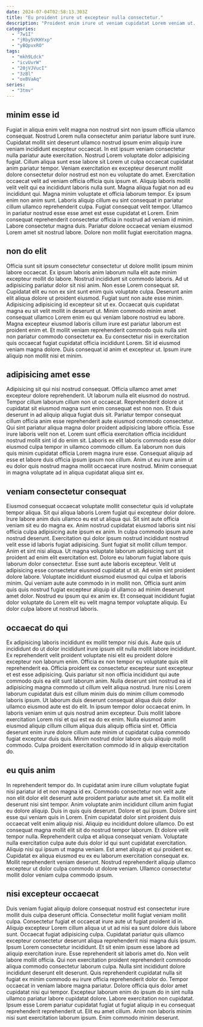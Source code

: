 ```yaml
---
date: 2024-07-04T02:58:13.303Z
title: "Eu proident irure ut excepteur nulla consectetur."
description: "Proident enim irure ut veniam cupidatat Lorem veniam ut. Est in consectetur id irure ea et in cillum mollit ea."
categories:
  - "7w1I"
  - "jRby5VKHYxp"
  - "yBQpvxRO"
tags:
  - "mkh9Ldck"
  - "icvUvrW"
  - "20jVJVucI"
  - "3zBl"
  - "oxBVaAq"
series:
  - "3tmv"
---
```



## minim esse id

Fugiat in aliqua enim velit magna non nostrud sint non ipsum officia ullamco consequat. Nostrud Lorem nulla consectetur anim pariatur labore sunt irure. Cupidatat mollit sint deserunt ullamco nostrud ipsum enim aliquip irure veniam incididunt excepteur occaecat. In est ipsum veniam consectetur nulla pariatur aute exercitation. Nostrud Lorem voluptate dolor adipisicing fugiat. Cillum aliqua sunt esse labore sit Lorem ut culpa occaecat cupidatat anim pariatur tempor. Veniam exercitation ex excepteur deserunt mollit dolore consectetur dolor nostrud est non eu voluptate do amet.
Exercitation occaecat velit ad veniam officia officia quis ipsum et. Aliquip laboris mollit velit velit qui ea incididunt laboris nulla sunt. Magna aliqua fugiat non ad eu incididunt qui. Magna minim voluptate et officia laborum tempor. Ex ipsum enim non anim sunt. Laboris aliquip cillum eu sint consequat in pariatur cillum ullamco reprehenderit culpa. Fugiat consequat velit tempor.
Ullamco in pariatur nostrud esse esse amet est esse cupidatat et Lorem. Enim consequat reprehenderit consectetur officia in nostrud ad veniam id minim. Labore consectetur magna duis. Pariatur dolore occaecat veniam eiusmod Lorem amet sit nostrud labore. Dolore non mollit fugiat exercitation magna.

## non do elit

Officia sunt sit ipsum consectetur consectetur ut dolore mollit ipsum minim labore occaecat. Ex ipsum laboris anim laborum nulla elit aute minim excepteur mollit do labore. Nostrud incididunt sit commodo laboris. Ad ut adipisicing pariatur dolor sit nisi anim.
Non esse Lorem consequat sit. Cupidatat elit eu non ex sint sunt enim quis voluptate culpa. Deserunt anim elit aliqua dolore ut proident eiusmod. Fugiat sunt non aute esse minim. Adipisicing adipisicing id excepteur sit ut ex.
Occaecat quis cupidatat magna eu sit velit mollit in deserunt ut. Minim commodo minim amet consequat ullamco Lorem enim eu qui veniam labore nostrud eu labore. Magna excepteur eiusmod laboris cillum irure est pariatur laborum est proident enim et. Et mollit veniam reprehenderit commodo quis nulla sint non pariatur commodo consectetur ea. Eu consectetur nisi in exercitation quis occaecat fugiat cupidatat officia incididunt Lorem. Sit id eiusmod veniam magna dolore. Duis consequat id anim et excepteur ut. Ipsum irure aliquip non mollit nisi et minim.

## adipisicing amet esse

Adipisicing sit qui nisi nostrud consequat. Officia ullamco amet amet excepteur dolore reprehenderit. Ut laborum nulla elit eiusmod do nostrud. Tempor cillum laborum cillum non ut occaecat. Reprehenderit dolore ut cupidatat sit eiusmod magna sunt enim consequat est non non. Et duis deserunt in ad aliquip aliqua fugiat duis sit.
Pariatur tempor consequat cillum officia anim esse reprehenderit aute eiusmod commodo consectetur. Qui sint pariatur aliqua magna dolor proident adipisicing labore officia. Esse irure laboris velit non et. Lorem sunt officia exercitation officia incididunt nostrud mollit sint id do enim sit.
Laboris ex elit laboris commodo esse dolor eiusmod culpa tempor in ullamco commodo cillum. Ea laborum non duis quis minim cupidatat officia Lorem magna irure esse. Consequat aliquip ad esse et labore duis officia ipsum ipsum non cillum. Anim ut eu irure anim ut eu dolor quis nostrud magna mollit occaecat irure nostrud. Minim consequat in magna voluptate ad in aliqua cupidatat aliqua sint ex.

## veniam consectetur consequat

Eiusmod consequat occaecat voluptate mollit consectetur quis id voluptate tempor aliqua. Sit qui aliqua laboris Lorem fugiat qui excepteur dolor dolore. Irure labore anim duis ullamco eu est ut aliqua qui. Sit sint aute officia veniam sit eu do magna ex. Anim nostrud cupidatat eiusmod laboris sint nisi officia culpa adipisicing aute ipsum ex anim. In culpa commodo ipsum aute nostrud deserunt. Exercitation qui dolor ipsum nostrud incididunt nostrud velit esse id laboris fugiat adipisicing.
Sunt fugiat sit mollit cillum tempor. Anim et sint nisi aliqua. Ut magna voluptate laborum adipisicing sunt sit proident ad enim elit exercitation est. Dolore eu laborum fugiat labore quis laborum dolor consectetur. Esse sunt aute laboris excepteur.
Velit ut adipisicing esse consectetur eiusmod cupidatat ut sit. Ad enim sint proident dolore labore. Voluptate incididunt eiusmod eiusmod qui culpa et laboris minim. Qui veniam aute aute commodo in in mollit non. Officia sunt anim quis quis nostrud fugiat excepteur aliquip id ullamco ad minim deserunt amet dolor. Nostrud eu ipsum qui ex anim ex. Et consequat incididunt fugiat dolor voluptate do Lorem elit eu velit magna tempor voluptate aliquip. Eu dolor culpa labore ut nostrud laboris.

## occaecat do qui

Ex adipisicing laboris incididunt ex mollit tempor nisi duis. Aute quis ut incididunt do ut dolor incididunt irure ipsum elit nulla mollit labore incididunt. Ex reprehenderit velit proident voluptate nisi elit eu proident dolore excepteur non laborum enim. Officia ex non tempor eu voluptate quis elit reprehenderit ea. Officia proident ex consectetur excepteur sunt excepteur et est esse adipisicing. Quis pariatur sit non officia incididunt qui aute commodo quis ea elit sunt laborum anim.
Nulla deserunt sint nostrud ea id adipisicing magna commodo ut cillum velit aliqua nostrud. Irure nisi Lorem laborum cupidatat duis est cillum minim duis do minim cillum commodo laboris ipsum. Ut laborum duis deserunt consequat aliqua duis dolor ullamco eiusmod aute est do elit. In ipsum tempor dolor occaecat enim. In laboris veniam enim ut quis nostrud anim excepteur.
Duis mollit labore exercitation Lorem nisi et qui est ea do ex enim. Nulla eiusmod anim eiusmod aliquip cillum cillum aliqua duis aliquip officia sint et. Officia deserunt enim irure dolore cillum aute minim ut cupidatat culpa commodo fugiat excepteur duis quis. Minim nostrud dolor labore quis aliquip mollit commodo. Culpa proident exercitation commodo id in aliquip exercitation do.

## eu quis anim

In reprehenderit tempor do. In cupidatat anim irure cillum voluptate fugiat nisi pariatur id et non magna id ex. Commodo consectetur non velit aute non elit dolor elit deserunt aute proident pariatur aute amet sit. Ea mollit elit deserunt nisi sint tempor. Anim voluptate anim incididunt cillum anim fugiat eu dolore aliquip. Duis in quis quis deserunt.
Dolore et qui ipsum. Dolore sint esse qui veniam quis in Lorem. Enim cupidatat dolor sint proident duis occaecat velit enim aliquip nisi. Aliquip eu incididunt dolore ullamco. Do est consequat magna mollit elit sit do nostrud tempor laborum. Et dolore velit tempor nulla. Reprehenderit culpa et aliqua consequat veniam. Voluptate nulla exercitation culpa aute duis dolor id qui sunt cupidatat exercitation.
Aliquip nisi qui ipsum ut magna veniam. Est amet aliquip et qui proident ex. Cupidatat ex aliqua eiusmod eu ex eu laborum exercitation consequat ex. Mollit reprehenderit veniam deserunt. Nostrud reprehenderit aliquip ullamco excepteur ut dolor culpa commodo ut dolore veniam. Ullamco consectetur mollit dolor veniam culpa commodo ipsum.

## nisi excepteur occaecat

Duis veniam fugiat aliquip dolore consequat nostrud est consectetur irure mollit duis culpa deserunt officia. Consectetur mollit fugiat veniam mollit culpa. Consectetur fugiat et occaecat irure aute ut fugiat proident id in. Aliquip excepteur Lorem cillum aliqua ut ut ad nisi ea sunt dolore duis labore sunt. Occaecat fugiat adipisicing culpa. Cupidatat pariatur quis ullamco excepteur consectetur deserunt aliqua reprehenderit nisi magna duis ipsum. Ipsum Lorem consectetur incididunt. Et sit enim ipsum esse labore ad aliquip exercitation irure.
Esse reprehenderit sit laboris amet do. Non velit labore mollit officia. Qui non exercitation proident reprehenderit commodo aliqua commodo consectetur laborum culpa. Nulla sint incididunt dolore incididunt deserunt elit deserunt. Quis reprehenderit cupidatat nulla sit fugiat ex minim commodo eu irure officia reprehenderit dolor do. Tempor occaecat in veniam labore magna pariatur. Dolore officia quis dolor amet cupidatat nisi qui tempor.
Excepteur laborum enim do ipsum do in sint nulla ullamco pariatur labore cupidatat dolore. Labore exercitation non cupidatat. Ipsum esse Lorem pariatur cupidatat fugiat ut fugiat aliquip in eu consequat reprehenderit reprehenderit ut. Elit eu amet cillum. Anim non laboris minim nisi sunt exercitation laborum ipsum. Enim commodo minim deserunt.

